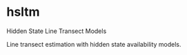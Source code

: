 hsltm
=====

Hidden State Line Transect Models

Line transect estimation with hidden state availability models.
